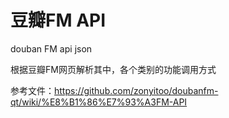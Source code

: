 # 豆瓣FM API
douban FM api json 

根据豆瓣FM网页解析其中，各个类别的功能调用方式

参考文件：https://github.com/zonyitoo/doubanfm-qt/wiki/%E8%B1%86%E7%93%A3FM-API


